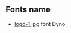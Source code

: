 ﻿## Fonts name

* [logo-1.jpg](https://github.com/NuarHaruha/Vibes/blob/master/res/logo/menestys%20tech/logo-1.jpg) font Dyno